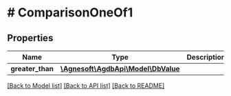 # # ComparisonOneOf1

## Properties

Name | Type | Description | Notes
------------ | ------------- | ------------- | -------------
**greater_than** | [**\Agnesoft\AgdbApi\Model\DbValue**](DbValue.md) |  |

[[Back to Model list]](../../README.md#models) [[Back to API list]](../../README.md#endpoints) [[Back to README]](../../README.md)
